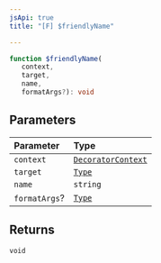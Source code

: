 ```yaml
---
jsApi: true
title: "[F] $friendlyName"

---
```

```ts
function $friendlyName(
   context, 
   target, 
   name, 
   formatArgs?): void
```

## Parameters

| Parameter | Type |
| :------ | :------ |
| `context` | [`DecoratorContext`](../interfaces/DecoratorContext.md) |
| `target` | [`Type`](../type-aliases/Type.md) |
| `name` | `string` |
| `formatArgs`? | [`Type`](../type-aliases/Type.md) |

## Returns

`void`
